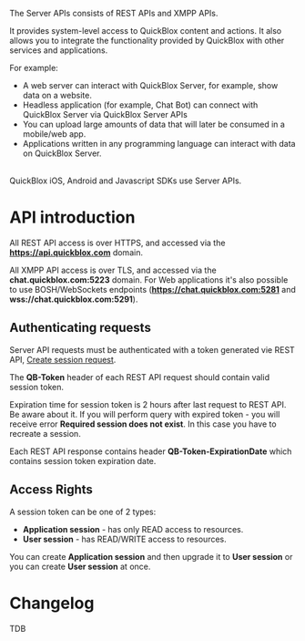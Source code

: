 The Server APIs consists of REST APIs and XMPP APIs.

It provides system-level access to QuickBlox content and actions. It also allows you to integrate the functionality provided by QuickBlox with other services and applications.

For example:

* A web server can interact with QuickBlox Server, for example, show data on a website.
* Headless application (for example, Chat Bot) can connect with QuickBlox Server via QuickBlox Server APIs
* You can upload large amounts of data that will later be consumed in a mobile/web app.
* Applications written in any programming language can interact with data on QuickBlox Server.

<br>
QuickBlox iOS, Android and Javascript SDKs use Server APIs.

<span id="API_introduction" class="on_page_navigation"></span>
# API introduction
All REST API access is over HTTPS, and accessed via the **https://api.quickblox.com** domain.

All XMPP API access is over TLS, and accessed via the **chat.quickblox.com:5223** domain. For Web applications it's also possible to use BOSH/WebSockets endpoints (**https://chat.quickblox.com:5281** and **wss://chat.quickblox.com:5291**).

## Authenticating requests
Server API requests must be authenticated with a token generated vie REST API, [Create session request](https://docsdev.quickblox.com/server_api/Session_API.html#Create_session).

The **QB-Token** header of each REST API request should contain valid session token. 

Expiration time for session token is 2 hours after last request to REST API. Be aware about it. If you will perform query with expired token - you will receive error **Required session does not exist**. In this case you have to recreate a session. 

Each REST API response contains header **QB-Token-ExpirationDate** which contains session token expiration date.

## Access Rights
A session token can be one of 2 types:

* **Application session** - has only READ access to resources.
* **User session** - has READ/WRITE access to resources.

You can create **Application session** and then upgrade it to **User session** or you can create **User session** at once. 
 
<span id="Changelog" class="on_page_navigation"></span>
# Changelog
TDB
